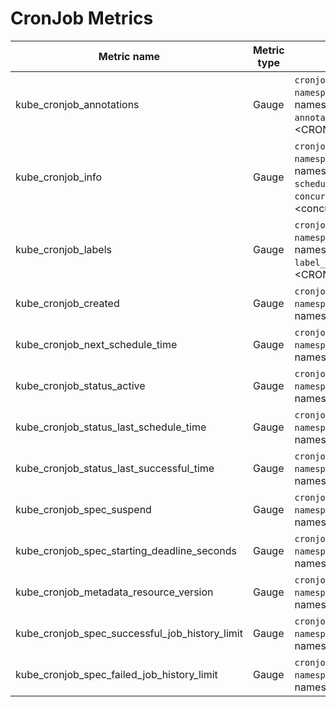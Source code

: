 # CronJob Metrics

| Metric name| Metric type | Labels/tags | Status |
| ---------- | ----------- | ----------- | ----------- |
| kube_cronjob_annotations | Gauge | `cronjob`=&lt;cronjob-name&gt; <br> `namespace`=&lt;cronjob-namespace&gt; <br> `annotation_CRONJOB_ANNOTATION`=&lt;CRONJOB_ANNOTATION&gt;  | EXPERIMENTAL
| kube_cronjob_info | Gauge | `cronjob`=&lt;cronjob-name&gt; <br> `namespace`=&lt;cronjob-namespace&gt; <br> `schedule`=&lt;schedule&gt; <br> `concurrency_policy`=&lt;concurrency-policy&gt; | STABLE
| kube_cronjob_labels | Gauge | `cronjob`=&lt;cronjob-name&gt; <br> `namespace`=&lt;cronjob-namespace&gt; <br> `label_CRONJOB_LABEL`=&lt;CRONJOB_LABEL&gt;  | STABLE
| kube_cronjob_created  | Gauge | `cronjob`=&lt;cronjob-name&gt; <br> `namespace`=&lt;cronjob-namespace&gt; | STABLE
| kube_cronjob_next_schedule_time  | Gauge | `cronjob`=&lt;cronjob-name&gt; <br> `namespace`=&lt;cronjob-namespace&gt; | STABLE
| kube_cronjob_status_active | Gauge | `cronjob`=&lt;cronjob-name&gt; <br> `namespace`=&lt;cronjob-namespace&gt; | STABLE
| kube_cronjob_status_last_schedule_time | Gauge | `cronjob`=&lt;cronjob-name&gt; <br> `namespace`=&lt;cronjob-namespace&gt; | STABLE
| kube_cronjob_status_last_successful_time  | Gauge | `cronjob`=&lt;cronjob-name&gt; <br> `namespace`=&lt;cronjob-namespace&gt; | EXPERIMENTAL
| kube_cronjob_spec_suspend | Gauge | `cronjob`=&lt;cronjob-name&gt; <br> `namespace`=&lt;cronjob-namespace&gt; | STABLE
| kube_cronjob_spec_starting_deadline_seconds | Gauge | `cronjob`=&lt;cronjob-name&gt; <br> `namespace`=&lt;cronjob-namespace&gt; | STABLE
| kube_cronjob_metadata_resource_version| Gauge | `cronjob`=&lt;cronjob-name&gt; <br> `namespace`=&lt;cronjob-namespace&gt; | STABLE
| kube_cronjob_spec_successful_job_history_limit | Gauge | `cronjob`=&lt;cronjob-name&gt; <br> `namespace`=&lt;cronjob-namespace&gt; | EXPERIMENTAL
| kube_cronjob_spec_failed_job_history_limit | Gauge | `cronjob`=&lt;cronjob-name&gt; <br> `namespace`=&lt;cronjob-namespace&gt; | EXPERIMENTAL
